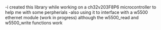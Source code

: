 -i created this library while working on a ch32v203F8P6 microcontroller to help me with some perpherials
-also using it to interface with a w5500 ethernet module (work in progress) although the w5500_read and w5500_write functions work
